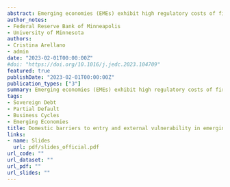 ```yaml
---
abstract: Emerging economies (EMEs) exhibit high regulatory costs of firm creation. At the same time, lower firm-creation costs are associated with greater financial development and use of formal credit, which can expose EME firms to external financial shocks that propagate to EMEs via the banking system such as those that EMEs experienced during the Global Financial Crisis. We present evidence showing that in response to an adverse shock to the US banking system, EMEs with low firm-creation costs exhibit smaller contractions and earlier recoveries in cross-border bank flows, domestic bank credit, and GDP compared to EMEs with high firm-creation costs. A two-country model with banking frictions, cross-border bank flows, and endogenous firm entry can successfully capture this evidence. Our findings suggest that greater domestic credit-market deepening via lower barriers to firm entry in EMEs need not be associated with greater macro and domestic credit-market volatility.
author_notes:
- Federal Reserve Bank of Minneapolis
- University of Minnesota
authors:
- Cristina Arellano
- admin
date: "2023-02-01T00:00:00Z"
#doi: "https://doi.org/10.1016/j.jedc.2023.104709"
featured: true
publishDate: "2023-02-01T00:00:00Z"
publication_types: ["3"]
summary: Emerging economies (EMEs) exhibit high regulatory costs of firm creation. At the same time, lower firm-creation costs are associated with greater financial development and use of formal credit, which can expose EME firms to external financial shocks that propagate to EMEs via the banking system such as those that EMEs experienced during the Global Financial Crisis. We present evidence showing that in response to an adverse shock to the US banking system, EMEs with low firm-creation costs exhibit smaller contractions and earlier recoveries in cross-border bank flows, domestic bank credit, and GDP compared to EMEs with high firm-creation costs. A two-country model with banking frictions, cross-border bank flows, and endogenous firm entry can successfully capture this evidence. Our findings suggest that greater domestic credit-market deepening via lower barriers to firm entry in EMEs need not be associated with greater macro and domestic credit-market volatility.
tags:
- Sovereign Debt
- Partial Default
- Business Cycles
- Emerging Economies
title: Domestic barriers to entry and external vulnerability in emerging economies
links:
- name: Slides
  url: pdf/slides_official.pdf
url_code: ""
url_dataset: ""
url_pdf: ""
url_slides: ""
---
```


